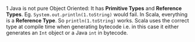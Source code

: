 1 Java is not pure Object Oriented: It has **Primitive Types** and **Reference Types**.
Eg. `System.out.println(1.toString)` would fail. 
In Scala,  everything is a **Reference Type**. So `println(1.toString)` works. Scala uses the correct type at compile time when generating bytecode i.e. in this case it either generates an `Int` object or a Java `int` in bytecode.
